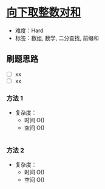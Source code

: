 # [向下取整数对和](https://leetcode-cn.com/problems/sum-of-floored-pairs/)

- 难度：Hard
- 标签：数组, 数学, 二分查找, 前缀和

## 刷题思路

- [ ] xx
- [ ] xx

### 方法 1

- 复杂度：
    - 时间 O()
    - 空间 O()

``` js

```

### 方法 2

- 复杂度：
    - 时间 O()
    - 空间 O()

``` js

```
